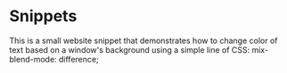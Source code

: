 # Snippets
This is a small website snippet that demonstrates how to change color of text based on a window's background using a simple line of CSS: mix-blend-mode: difference;
